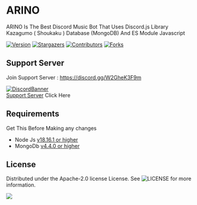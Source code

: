 # ARINO
ARINO Is The Best Discord Music Bot That Uses Discord.js Library Kazagumo ( Shoukaku ) Database (MongoDB) And ES Module Javascript


[![Version][version-shield]](version-url)
[![Stargazers][stars-shield]][stars-url]
[![Contributors][contributors-shield]][contributors-url]
[![Forks][forks-shield]][forks-url]

## Support Server

Join Support Server : https://discord.gg/W2GheK3F9m

[![DiscordBanner](https://invidget.switchblade.xyz/wcqmHgNzDn)](https://discord.gg/W2GheK3F9m)<br />
[Support Server](https://discord.gg/W2GheK3F9m) Click Here


## Requirements

Get This Before Making any changes

- Node Js [v18.16.1 or higher](https://nodejs.org/en/download/)
- MongoDb [v4.4.0 or higher](https://www.mongodb.com/try/download/community)

## License

Distributed under the Apache-2.0 license License. See ![LICENSE](https://img.shields.io/github/license/d3nj1h4x/ARINO?style=social) for more information.


<a href="https://github.com/d3nj1h4x/ARINO/graphs/contributors">
  <img src="https://contrib.rocks/image?repo=d3nj1h4x/ARINO" />
</a>


[version-shield]: https://img.shields.io/github/package-json/v/d3nj1h4x/ARINO?style=for-the-badge
[contributors-shield]: https://img.shields.io/github/contributors/d3nj1h4x/ARINO.svg?style=for-the-badge
[contributors-url]: https://github.com/d3nj1h4x/ARINO/graphs/contributors
[forks-shield]: https://img.shields.io/github/forks/d3nj1h4x/ARINO.svg?style=for-the-badge
[forks-url]: https://github.com/d3nj1h4x/ARINO/network/members
[stars-shield]: https://img.shields.io/github/stars/d3nj1h4x/ARINO.svg?style=for-the-badge
[stars-url]: https://github.com/d3nj1h4x/ARINO/stargazers

